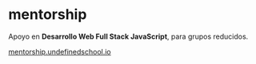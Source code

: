 # mentorship

Apoyo en **Desarrollo Web Full Stack JavaScript**, para grupos reducidos.

[mentorship.undefinedschool.io](https://mentorship.undefinedschool.io)
